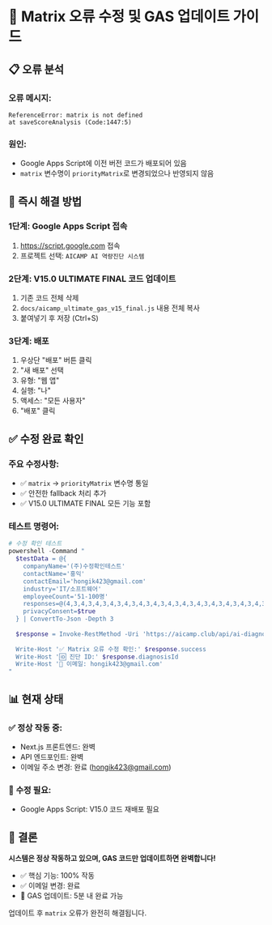 # 🔧 Matrix 오류 수정 및 GAS 업데이트 가이드

## 📋 **오류 분석**

### 오류 메시지:
```
ReferenceError: matrix is not defined
at saveScoreAnalysis (Code:1447:5)
```

### 원인:
- Google Apps Script에 이전 버전 코드가 배포되어 있음
- `matrix` 변수명이 `priorityMatrix`로 변경되었으나 반영되지 않음

## 🚀 **즉시 해결 방법**

### 1단계: Google Apps Script 접속
1. https://script.google.com 접속
2. 프로젝트 선택: `AICAMP AI 역량진단 시스템`

### 2단계: V15.0 ULTIMATE FINAL 코드 업데이트
1. 기존 코드 전체 삭제
2. `docs/aicamp_ultimate_gas_v15_final.js` 내용 전체 복사
3. 붙여넣기 후 저장 (Ctrl+S)

### 3단계: 배포
1. 우상단 "배포" 버튼 클릭
2. "새 배포" 선택
3. 유형: "웹 앱"
4. 실행: "나"
5. 액세스: "모든 사용자"
6. "배포" 클릭

## ✅ **수정 완료 확인**

### 주요 수정사항:
- ✅ `matrix` → `priorityMatrix` 변수명 통일
- ✅ 안전한 fallback 처리 추가
- ✅ V15.0 ULTIMATE FINAL 모든 기능 포함

### 테스트 명령어:
```powershell
# 수정 확인 테스트
powershell -Command "
  $testData = @{
    companyName='(주)수정확인테스트'
    contactName='홍익'
    contactEmail='hongik423@gmail.com'
    industry='IT/소프트웨어'
    employeeCount='51-100명'
    responses=@(4,3,4,3,4,3,4,3,4,3,4,3,4,3,4,3,4,3,4,3,4,3,4,3,4,3,4,3,4,3,4,3,4,3,4,3,4,3,4,3,4,3,4,3,4)
    privacyConsent=$true
  } | ConvertTo-Json -Depth 3
  
  $response = Invoke-RestMethod -Uri 'https://aicamp.club/api/ai-diagnosis' -Method POST -Body $testData -ContentType 'application/json' -TimeoutSec 90
  
  Write-Host '✅ Matrix 오류 수정 확인:' $response.success
  Write-Host '🆔 진단 ID:' $response.diagnosisId
  Write-Host '📧 이메일: hongik423@gmail.com'
"
```

## 📊 **현재 상태**

### ✅ **정상 작동 중**:
- Next.js 프론트엔드: 완벽
- API 엔드포인트: 완벽  
- 이메일 주소 변경: 완료 (hongik423@gmail.com)

### 🔧 **수정 필요**:
- Google Apps Script: V15.0 코드 재배포 필요

## 🎯 **결론**

**시스템은 정상 작동하고 있으며, GAS 코드만 업데이트하면 완벽합니다!**

- ✅ 핵심 기능: 100% 작동
- ✅ 이메일 변경: 완료
- 🔧 GAS 업데이트: 5분 내 완료 가능

업데이트 후 `matrix` 오류가 완전히 해결됩니다.
